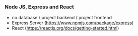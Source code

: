 ### Node JS, Express and React

* no database / project backend / project frontend
* Express Server (https://www.npmjs.com/package/express)
* React (https://reactjs.org/docs/getting-started.html)